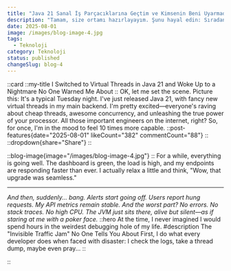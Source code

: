 ```yaml
---
title: "Java 21 Sanal İş Parçacıklarına Geçtim ve Kimsenin Beni Uyarmadığı Bir Kabusla Uyandım"
description: "Tamam, size ortamı hazırlayayım. Şunu hayal edin: Sıradan bir Salı gecesi. Ana arka ucumda şık yeni sanal iş parçacıklarıyla Java 21'i yeni yayınladım. Oldukça heyecanlıyım - herkes ucuz iş parçacıkları, müthiş eşzamanlılık ve işlemcinizin gerçek gücünü ortaya çıkarmaktan övgüyle bahsediyor. İnternetteki tüm o önemli mühendisler, değil mi? Bu yüzden bir kereliğine kendimi 10 kat daha yetenekli hissetme havasındayım."
date: 2025-08-01
image: /images/blog-image-4.jpg
tags:
  - Teknoloji
category: Teknoloji
status: published
changeSlug: blog-4
---
```


::card
::my-title
I Switched to Virtual Threads in Java 21 and Woke Up to a Nightmare No One Warned Me About
::
OK, let me set the scene. Picture this: It's a typical Tuesday night. I've just released Java 21, with fancy new virtual threads in my main backend. I'm pretty excited—everyone's raving about cheap threads, awesome concurrency, and unleashing the true power of your processor. All those important engineers on the internet, right? So, for once, I'm in the mood to feel 10 times more capable.
::post-features{date="2025-08-01" likeCount="382" commentCount="88"}
::
::dropdown{share="Share"}
::

::blog-image{image="/images/blog-image-4.jpg"}
::
For a while, everything is going well. The dashboard is green, the load is high, and my endpoints are responding faster than ever. I actually relax a little and think, "Wow, that upgrade was seamless."
** **
_And then, suddenly... bang. Alerts start going off. Users report hung requests. My API metrics remain stable. And the worst part?
No errors. No stack traces. No high CPU. The JVM just sits there, alive but silent—as if staring at me with a poker face._
::hero
At the time, I never imagined I would spend hours in the weirdest debugging hole of my life.
#description
The "Invisible Traffic Jam" No One Tells You About
First, I do what every developer does when faced with disaster:
I check the logs, take a thread dump, maybe even pray...
::

::
